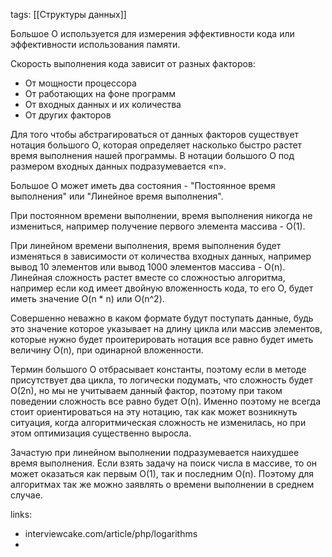 tags: [[Структуры данных]] 

Большое О используется для измерения эффективности кода или эффективности использования памяти. 

Скорость выполнения кода зависит от разных факторов:
+ От мощности процессора
+ От работающих на фоне программ
+ От входных данных и их количества
+ От других факторов

Для того чтобы абстрагироваться от данных факторов существует нотация большого О, которая определяет насколько быстро растет время выполнения нашей программы. В нотации большого О под размером входных данных подразумевается «n».

Большое О может иметь два состояния - "Постоянное время выполнения" или "Линейное время выполнения". 

При постоянном времени выполнении, время выполнения никогда не измениться, например получение первого элемента массива - O(1). 

При линейном времени выполнения, время выполнения будет изменяться в зависимости от количества входных данных, например вывод 10 элементов или вывод 1000 элементов массива - O(n). Линейная сложность растет вместе со сложностью алгоритма, например если код имеет двойную вложенность кода, то его O, будет иметь значение O(n * n) или O(n^2). 

Совершенно неважно в каком формате будут поступать данные, будь это значение которое указывает на длину цикла или массив элементов, которые нужно будет проитерировать нотация все равно будет иметь величину O(n), при одинарной вложенности.

Термин большого О отбрасывает константы, поэтому если в методе присутствует два цикла, то логически подумать, что сложность будет O(2n), но мы не учитываем данный фактор, поэтому при таком поведении сложность все равно будет O(n). Именно поэтому не всегда стоит ориентироваться на эту нотацию, так как может возникнуть ситуация, когда алгоритмическая сложность не изменилась, но при этом оптимизация существенно выросла.

Зачастую при линейном выполнении подразумевается наихудшее время выполнения. Если взять задачу на поиск числа в массиве, то он может оказаться как первым O(1), так и последним O(n). Поэтому для алгоритмах так же можно заявлять о времени выполнении в среднем случае.

links: 
+ interviewcake.com/article/php/logarithms
+ 